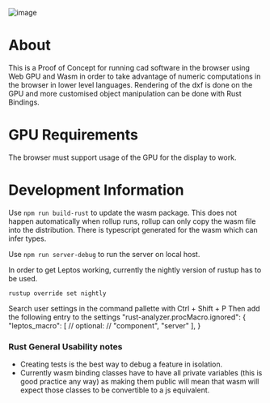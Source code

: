
![image](https://github.com/user-attachments/assets/953a28d0-7d6e-44d3-95b3-62b93d5b23db)

# About

This is a Proof of Concept for running cad software in the browser using Web GPU and Wasm in order to take advantage of numeric computations in the browser in lower level languages. Rendering of the dxf is done on the GPU and more customised object manipulation can be done with Rust Bindings.

# GPU Requirements

The browser must support usage of the GPU for the display to work.

# Development Information

Use `npm run build-rust` to update the wasm package. This does not happen automatically when rollup runs, rollup can only copy the wasm file into the distribution. There is typescript generated for the wasm which can infer types.

Use `npm run server-debug` to run the server on local host.

In order to get Leptos working, currently the nightly version of rustup has to be used.

`rustup override set nightly`

Search user settings in the command pallette with Ctrl + Shift + P
Then add the following entry to the settings
"rust-analyzer.procMacro.ignored": {
"leptos_macro": [
// optional:
// "component",
"server"
],
}

### Rust General Usability notes

- Creating tests is the best way to debug a feature in isolation.
- Currently wasm binding classes have to have all private variables (this is good practice any way) as making them public will mean that wasm will expect those classes to be convertible to a js equivalent.
